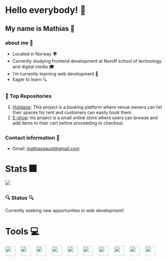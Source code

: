 # Hello everybody! 👋

## My name is Mathias :raising_hand:

### about me :dog:

- Located in Norway :earth_africa:
- Currently studying frontend development at Noroff school of technology and digital media :mortar_board:
- I’m currently learning web development :rocket:
- Eager to learn :mag:

##

### :rocket: Top Repositories

1. [Holidaze](https://github.com/mathiasg12/exam-2-holidaze): This project is a booking platform where venue owners can list their spaces for rent and customers can easily book them.
2. [E-shop](https://github.com/mathiasg12/react-ca-mathiasg): his project is a small online store where users can browse and add items to their cart before proceeding to checkout.

##

### Contact information :iphone:

- Gmail: mathiasgausl@gmail.com

##

# Stats :fireworks:

<img src= "https://github-readme-stats.vercel.app/api?username=mathiasg12&theme=synthwave"></img>

##

### 🔍 Status 🔍

Currently seeking new opportunities in web development!

##

# Tools :computer:

<img align="left" width="32px" src="https://cdn.jsdelivr.net/gh/devicons/devicon/icons/javascript/javascript-original.svg"/>
<img align="left" width="32px" style="padding-left:15px" src="https://cdn.jsdelivr.net/gh/devicons/devicon/icons/figma/figma-original.svg"/>
<img align="left" width="32px" style="padding-left:15px" src="https://cdn.jsdelivr.net/gh/devicons/devicon/icons/html5/html5-original.svg"/>
<img align="left" width="32px" style="padding-left:15px" src="https://cdn.jsdelivr.net/gh/devicons/devicon/icons/css3/css3-original.svg"></img>   
<img align="left" width="32px" style="padding-left:15px" src="https://cdn.jsdelivr.net/gh/devicons/devicon/icons/react/react-original.svg
"></img>
<img align="left" width="32px" style="padding-left:15px" src="https://cdn.jsdelivr.net/gh/devicons/devicon/icons/github/github-original.svg
"></img>
<img align="left" width="32px" style="padding-left:15px" src="https://cdn.jsdelivr.net/gh/devicons/devicon/icons/sass/sass-original.svg"></img>
<img align="left" width="32px" style="padding-left:15px" src="https://cdn.jsdelivr.net/gh/devicons/devicon/icons/netlify/netlify-original.svg
"></img>
<img align="left" width="32px" style="padding-left:15px" src="https://cdn.jsdelivr.net/gh/devicons/devicon/icons/bootstrap/bootstrap-original.svg
"></img>
<img align="left" width="32px" style="padding-left:15px" src="https://cdn.jsdelivr.net/gh/devicons/devicon/icons/visualstudio/visualstudio-plain.svg
"></img>
